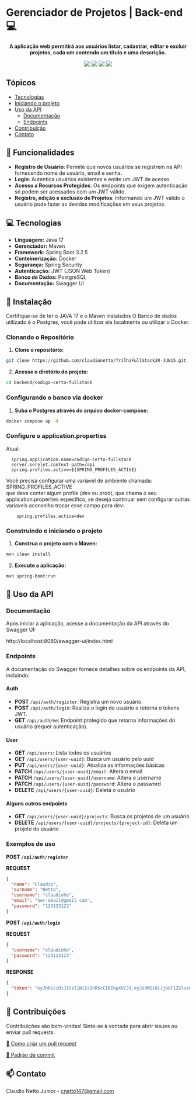 # Gerenciador de Projetos | Back-end 💻

<p style="text-align: center;">
    <b>
        A aplicação web permitirá aos usuários listar,
        cadastrar, editar e excluir projetos, cada um contendo um título 
        e uma descrição.
    </b>
</p>

<p style="text-align: center;">
  <img src="https://img.shields.io/static/v1?label=spring&message=framework&color=green&style=for-the-badge&logo=SPRING"/>
  <img src="http://img.shields.io/static/v1?label=Java&message=17&color=red&style=for-the-badge&logo=JAVA"/>
  <img src="http://img.shields.io/static/v1?label=License&message=MIT&color=green&style=for-the-badge"/>
  <img src="http://img.shields.io/static/v1?label=STATUS&message=EM%20DESENVOLVIMENTO&color=RED&style=for-the-badge"/>
</p>


## Tópicos

- [Tecnologias](#-tecnologias)
- [Iniciando o projeto](#-instalação)
- [Uso da API](#-uso-da-api)
  - [Documentação](#documentação)
  - [Endpoints](#endpoints)
- [Contribuição](#-contribuições)
- [Contato](#-contato)

## 📝 Funcionalidades

- **Registro de Usuário**: Permite que novos usuários se registrem na API fornecendo nome de usuário, email e senha.
- **Login**: Autentica usuários existentes e emite um JWT de acesso.
- **Acesso a Recursos Protegidos**: Os endpoints que exigem autenticação só podem ser acessados com um JWT válido.
- **Registro, edição e exclusão de Projetos**: Informando um JWT válido o usuário pode fazer as devidas modificações em seus projetos.

## 💻 Tecnologias

- **Linguagem:** Java 17
- **Gerenciador:** Maven
- **Framework:** Spring Boot 3.2.5
- **Conteinerização:** Docker
- **Segurança:** Spring Security
- **Autenticação:** JWT (JSON Web Token)
- **Banco de Dados:** PostgreSQL
- **Documentação:** Swagger UI

## 🚀 Instalação

Certifique-se de ter o JAVA 17 e o Maven instalados
O Banco de dados utilizado é o Postgres, você pode utilizar ele localmente ou utilizar o Docker.

### Clonando o Repositório

1. **Clone o repositório:**
```bash
git clone https://github.com/claudionetto/TrilhaFullStackJR-JUN15.git
```

2. **Acesse o diretório do projeto:**
```bash
cd backend/codigo-certo-fullstack
```

### Configurando o banco via docker

1. **Suba o Postgres através do arquivo docker-compose:**
```bash
docker compose up -d
```

### Configure o application.properties

Atual:

```properties
  spring.application.name=codigo-certo-fullstack
  server.servlet.context-path=/api
  spring.profiles.active=${SPRING_PROFILES_ACTIVE}
```

Você precisa configurar uma variavel de ambiente chamada:
SPRING_PROFILES_ACTIVE <br>
que deve conter algum profile (dev ou prod), que chama o seu application.properties específico,
se deseja continuar sem configurar outras variaveis aconselho trocar esse campo para dev:

```properties
    spring.profiles.active=dev
```

### Construindo e iniciando o projeto

1. **Construa o projeto com o Maven:**
```bash
mvn clean install
```

2. **Execute a aplicação:**
```bash
mvn spring-boot:run
```

## 📍 Uso da API

### Documentação

Após iniciar a aplicação, acesse a documentação da API através do Swagger UI:

http://localhost:8080/swagger-ui/index.html

### Endpoints

A documentação do Swagger fornece detalhes sobre os endpoints da API, incluindo:

#### Auth

- **POST** ``/api/auth/register``: Registra um novo usuário.
- **POST** ``/api/auth/login``: Realiza o login do usuário e retorna o tokens JWT.
- **GET** ``/api/auth/me``: Endpoint protegido que retorna informações do usuário (requer autenticação).

#### User

- **GET** ``/api/users``: Lista todos os usuários
- **GET** ``/api/users/{user-uuid}``: Busca um usuário pelo uuid
- **PUT** ``/api/users/{user-uuid}``: Atualiza as informações básicas
- **PATCH** ``/api/users/{user-uuid}/email``: Altera o email
- **PATCH** ``/api/users/{user-uuid}/username``: Altera o username
- **PATCH** ``/api/users/{user-uuid}/password``: Altera o password
- **DELETE** ``/api/users/{user-uuid}``: Deleta o usuário

#### Alguns outros endpoints

- **GET** ``/api/users/{user-uuid}/projects``: Busca os projetos de um usuário
- **DELETE** ``/api/users/{user-uuid}/projects/{project-id}``: Deleta um projeto do usuário 


### Exemplos de uso 

**POST ``/api/auth/register``**

**REQUEST**
```json
{
  "name": "Claudio",
  "surname": "Netto",
  "username": "claudinho",
  "email": "her-email@gmail.com",
  "password": "123123123"
}
```

**POST ``/api/auth/login``**

**REQUEST**
```json
{
  "username": "claudinho",
  "password": "123123123"
}
```

**RESPONSE**
```json
{
  "token": "eyJhbGciOiJIUzI1NiIsInR5cCI6IkpXVCJ9.eyJzdWIiOiJjbGF1ZGluaG8iLCJpYXQiOjE1MTYyMzkwMjJ9.xFK9eC7sEkxAU9XcO7iSsJU1N4wijcT2PGx1YTZkgNE"
}
```

## 🤝 Contribuições

Contribuições são bem-vindas! Sinta-se à vontade para abrir issues ou enviar pull requests.

[📝 Como criar um pull request](https://www.atlassian.com/br/git/tutorials/making-a-pull-request)

[💾 Padrão de commit](https://gist.github.com/joshbuchea/6f47e86d2510bce28f8e7f42ae84c716)

## 📫 Contato

Claudio Netto Junior - cnetto147@gmail.com
